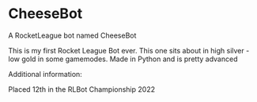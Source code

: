 # CheeseBot
A RocketLeague bot named CheeseBot

This is my first Rocket League Bot ever. This one sits about in high silver - low gold in some gamemodes.
Made in Python and is pretty advanced

Additional information:

Placed 12th in the RLBot Championship 2022
